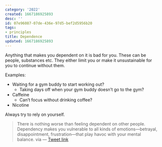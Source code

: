 ```yaml
---
category: '2022'
created: 1667186925893
desc: ''
id: 07e96087-07de-436e-97d5-bef2d5956b20
tags:
- principles
title: Dependence
updated: 1667186925893
---
```

   
Anything that makes you dependent on it is bad for you. These can be people, substances etc. They either limit you or make it unsustainable for you to continue without them.   
   
Examples:   
   
   
- Waiting for a gym buddy to start working out?   
	- Taking days off when your gym buddy doesn’t go to the gym?   
- Caffeine   
	- Can’t focus without drinking coffee?   
- Nicotine   
   
Always try to rely on yourself.    
   
> There is nothing worse than feeling dependent on other people. Dependency makes you vulnerable to all kinds of emotions—betrayal, disappointment, frustration—that play havoc with your mental balance. via — [Tweet link](https://twitter.com/RobertGreene/status/1564357240764579841)